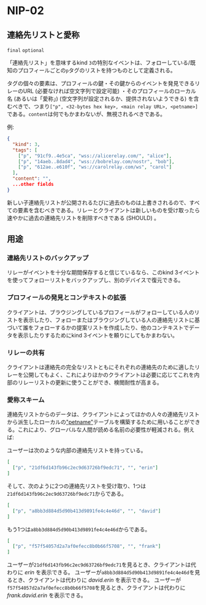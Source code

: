 NIP-02
======

連絡先リストと愛称
-------------------------

`final` `optional`

「連絡先リスト」を意味するkind `3`の特別なイベントは、フォローしている/既知のプロフィールごとの`p`タグのリストを持つものとして定義される。

タグの個々の要素は、プロフィールの鍵・その鍵からのイベントを発見できるリレーのURL (必要なければ空文字列で設定可能) ・そのプロフィールのローカル名 (あるいは「愛称」) (空文字列が設定されるか、提供されないようできる) を含むべきで、つまり`["p", <32-bytes hex key>, <main relay URL>, <petname>]`である。`content`は何でもかまわないが、無視されるべきである。

例:

```json
{
  "kind": 3,
  "tags": [
    ["p", "91cf9..4e5ca", "wss://alicerelay.com/", "alice"],
    ["p", "14aeb..8dad4", "wss://bobrelay.com/nostr", "bob"],
    ["p", "612ae..e610f", "ws://carolrelay.com/ws", "carol"]
  ],
  "content": "",
  ...other fields
}
```

新しい子連絡先リストが公開されるたびに過去のものは上書きされるので、すべての要素を含むべきである。リレーとクライアントは新しいものを受け取ったら速やかに過去の連絡先リストを削除すべきである (SHOULD) 。

## 用途

### 連絡先リストのバックアップ

リレーがイベントを十分な期間保存すると信じているなら、このkind 3イベントを使ってフォローリストをバックアップし、別のデバイスで復元できる。

### プロフィールの発見とコンテキストの拡張

クライアントは、ブラウジングしているプロフィールがフォローしている人のリストを表示したり、フォローまたはブラウジングしている人の連絡先リストに基づいて誰をフォローするかの提案リストを作成したり、他のコンテキストでデータを表示したりするためにkind 3イベントを頼りにしてもかまわない。

### リレーの共有

クライアントは連絡先の完全なリストともにそれぞれの連絡先のために適したリレーを公開してもよく、これによりほかのクライアントは必要に応じてこれを内部のリレーリストの更新に使うことができ、検閲耐性が高まる。

### 愛称スキーム

連絡先リストからのデータは、クライアントによってほかの人々の連絡先リストから派生したローカルの["petname"](http://www.skyhunter.com/marcs/petnames/IntroPetNames.html)テーブルを構築するために用いることができる。これにより、グローバルな人間が読める名前の必要性が軽減される。例えば:

ユーザーは次のような内部の連絡先リストを持っている。

```json
[
  ["p", "21df6d143fb96c2ec9d63726bf9edc71", "", "erin"]
]
```

そして、次のように2つの連絡先リストを受け取り、1つは`21df6d143fb96c2ec9d63726bf9edc71`からである。

```json
[
  ["p", "a8bb3d884d5d90b413d9891fe4c4e46d", "", "david"]
]
```

もう1つは`a8bb3d884d5d90b413d9891fe4c4e46d`からである。

```json
[
  ["p", "f57f54057d2a7af0efecc8b0b66f5708", "", "frank"]
]
```

ユーザーが`21df6d143fb96c2ec9d63726bf9edc71`を見るとき、クライアントは代わりに _erin_ を表示できる。
ユーザーが`a8bb3d884d5d90b413d9891fe4c4e46d`を見るとき、クライアントは代わりに _david.erin_ を表示できる。
ユーザーが`f57f54057d2a7af0efecc8b0b66f5708`を見るとき、クライアントは代わりに _frank.david.erin_ を表示できる。

